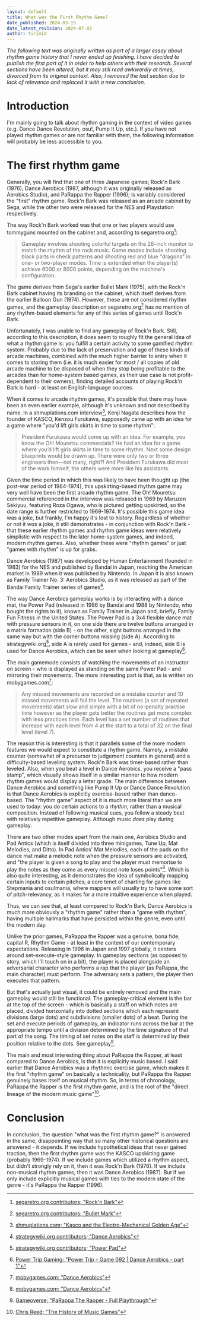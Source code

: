 ```yaml
---
layout: default
title: What was the First Rhythm Game?
date_published: 2024-03-15
date_latest_revision: 2024-07-03
author: tirimid
---
```


*The following text was originally written as part of a larger essay about
rhythm game history that I never ended up finishing. I have decided to publish
the first part of it in order to help others with their research. Several
sections have been altered, but it may still read awkwardly at times, divorced
from its original context. Also, I removed the last section due to lack of
relevance and replaced it with a new conclusion.*

# Introduction

I'm mainly going to talk about rhythm gaming in the context of video games (e.g.
Dance Dance Revolution, osu!, Pump It Up, etc.). If you have not played rhythm
games or are not familiar with them, the following information will probably be
less accessible to you.

# The first rhythm game

Generally, you will find that one of three Japanese games; Rock'n Bark (1976),
Dance Aerobics (1987, although it was originally released as Aerobics Studio),
and PaRappa the Rapper (1996); is variably considered the "first" rhythm game.
Rock'n Bark was released as an arcade cabinet by Sega, while the other two were
released for the NES and Playstation respectively.

The way Rock'n Bark worked was that one or two players would use tommyguns
mounted on the cabinet and, according to segaretro.org[^1]:

[^1]: [segaretro.org contributors; "Rock'n Bark"](https://segaretro.org/index.php?title=Rock%27n_Bark&oldid=914855)

> Gameplay involves shooting colorful targets on the 26-inch monitor to match
  the rhythm of the rock music. Game modes include shooting black parts in check
  patterns and shooting red and blue "dragons" in one- or two-player modes. Time
  is extended when the player(s) achieve 6000 or 8000 points, depending on the
  machine's configuration.

The game derives from Sega's earlier Bullet Mark (1975), with the Rock'n Bark
cabinet having its branding on the cabinet, which itself derives from the
earlier Balloon Gun (1974). However, these are not considered rhythm games, and
the gameplay description on segaretro.org[^2] has no mention of any rhythm-based
elements for any of this series of games until Rock'n Bark.

[^2]: [segaretro.org contributors; "Bullet Mark"](https://segaretro.org/index.php?title=Bullet_Mark&oldid=940800)

Unfortunately, I was unable to find any gameplay of Rock'n Bark. Still,
according to this description, it does seem to roughly fit the general idea of
what a rhythm game is: you fulfill a certain activity to some gamified rhythm
system. Probably due to the lack of preservation and age of these kinds of
arcade machines, combined with the much higher barrier to entry when it comes to
storing them (i.e. it is much easier for most / all copies of old arcade machine
to be disposed of when they stop being profitable to the arcades than for
home-system based games, as their use case is not profit-dependent to their
owners), finding detailed accounts of playing Rock'n Bark is hard - at least on
English-language sources.

When it comes to arcade rhythm games, it's possible that there may have been an
even earlier example, although it's unknown and not described by name. In a
shmuplations.com interview[^3], Kenji Nagata describes how the founder of KASCO,
Kenzou Furukawa, supposedly came up with an idea for a game where "you'd lift
girls skirts in time to some rhythm":

[^3]: [shmuplations.com; "Kasco and the Electro-Mechanical Golden Age"](https://shmuplations.com/kasco)

> President Furukawa would come up with an idea. For example, you know the Oh!
  Mouretsu commercials? He had an idea for a game where you’d lift girls skirts
  in time to some rhythm. Next some design blueprints would be drawn up. There
  were only two or three engineers then—not many, right?! And President Furukawa
  did most of the work himself, the others were more like his assistants.

Given the time period in which this was likely to have been thought up (the
post-war period of 1964-1974), this upskirting-based rhythm game may very well
have been the first arcade rhythm game. The Oh! Mouretsu commercial referenced
in the interview was released in 1969 by Maruzen Sekiyuu, featuring Roza Ogawa,
who is pictured getting upskirted, so the date range is further restricted to
1969-1974. It's possible this game idea was a joke, but frankly, I'm happy it's
lost to history. Regardless of whether or not it *was* a joke, it still
demonstrates - in conjunction with Rock'n Bark - that these earlier rhythm games
and rhythm game ideas were relatively simplistic with respect to the later
home-system games, and indeed, modern rhythm games. Also, whether these were
"rhythm games" or just "games with rhythm" is up for grabs.

Dance Aerobics (1987) was developed by Human Entertainment (founded in 1983) for
the NES and published by Bandai in Japan, reaching the American market in 1989
when it was published by Nintendo. In Japan it is also known as Family Trainer
No. 3: Aerobics Studio, as it was released as part of the Bandai Family Trainer
series of games[^4].

[^4]: [strategywiki.org contributors; "Dance Aerobics"](https://strategywiki.org/w/index.php?title=Dance_Aerobics&oldid=969200)

The way Dance Aerobics gameplay works is by interacting with a dance mat, the
Power Pad (released in 1986 by Bandai and 1988 by Nintendo, who bought the
rights to it), known as Family Trainer in Japan and, briefly, Family Fun Fitness
in the United States. The Power Pad is a 3x4 flexible dance mat with pressure
sensors in it, on one side there are twelve buttons arranged in a matrix
formation (side B) - on the other, eight buttons arranged in the same way but
with the corner buttons missing (side A). According to strategywiki.org[^5],
side A is rarely used for games - and, indeed, side B is used for Dance
Aerobics, which can be seen when looking at gameplay[^6].

[^5]: [strategywiki.org contributors; "Power Pad"](https://strategywiki.org/w/index.php?title=Category:Power_Pad&oldid=925921)
[^6]: [Power Trip Gaming; "Power Trip - Game 092 \| Dance Aerobics - part 1"](https://www.youtube.com/watch?v=N3iYclDUr0U)

The main gamemode consists of watching the movements of an instructor on
screen - who is displayed as standing on the same Power Pad - and mirroring
their movements. The more interesting part is that, as is written on
mobygames.com[^7]:

[^7]: [mobygames.com; "Dance Aerobics"](https://www.mobygames.com/game/32684/dance-aerobics/)

> Any missed movements are recorded on a mistake counter and 10 missed movements
  will fail the level. The routines (a set of repeated movements) start slow and
  simple with a bit of no-penalty practise time however as the player gets
  better the routines get more complex with less practices time. Each level has
  a set number of routines that increase with each level from 4 at the start to
  a total of 32 on the final level (level 7).

The reason this is interesting is that it parallels some of the more modern
features we would expect to constitute a rhythm game. Namely, a mistake counter
(somewhat of a precursor to judgement counters in general) and a
difficulty-based leveling system. Rock'n Bark was timer-based rather than
leveled. Also, when you beat a level in Dance Aerobics, you receive a "pass
stamp", which visually shows itself in a similar manner to how modern rhythm
games would display a letter grade. The main difference between Dance Aerobics
and something like Pump It Up or Dance Dance Revolution is that Dance Aerobics
is explicitly exercise-based rather than dance-based. The "rhythm game" aspect
of it is much more literal than we are used to today: you do certain actions to
a *rhythm*, rather than a musical composition. Instead of following musical
cues, you follow a steady beat with relatively repetitive gameplay. Although
music *does* play during gameplay.

There are two other modes apart from the main one, Aerobics Studio and Pad
Antics (which is itself divided into three minigames, Tune Up, Mat Melodies, and
Ditto). In Pad Antics' Mat Melodies, each of the pads on the dance mat make a
melodic note when the pressure sensors are activated, and "the player is given a
song to play and the player must memorise to play the notes as they come as
every missed note loses points"[^7]. Which is also quite interesting, as it
demonstrates the idea of symbolically mapping certain inputs to certain pitches;
a core tenet of charting for games like Stepmania and osu!mania, where mappers
will usually try to have some sort of pitch-relevancy, as it makes for a more
intuitive experience when played.

Thus, we can see that, at least compared to Rock'n Bark, Dance Aerobics is much
more obviously a "rhythm game" rather than a "game with rhythm", having multiple
hallmarks that have persisted within the genre, even until the modern day.

Unlike the prior games, PaRappa the Rapper was a genuine, bona fide, capital R,
Rhythm Game - at least in the context of our contemporary expectations.
Releasing in 1996 in Japan and 1997 globally, it centers around
set-execute-style gameplay. In gameplay sections (as opposed to story, which
I'll touch on in a bit), the player is placed alongside an adversarial character
who performs a rap that the player (as PaRappa, the main character) must
perform. The adversary sets a pattern, the player then executes that pattern.

But that's actually just visual, it could be entirely removed and the main
gameplay would still be functional. The gameplay-critical element is the bar at
the top of the screen - which is basically a staff on which notes are placed,
divided horizontally into dotted sections which each represent divisions (large
dots) and subdivisions (smaller dots) of a beat. During the set and execute
periods of gameplay, an indicator runs across the bar at the appropriate tempo
until a division determined by the time signature of that part of the song. The
timing of set notes on the staff is determined by their position relative to the
dots. See gameplay[^8].

[^8]: [Gameoverse; "PaRappa The Rapper - Full Playthrough"](https://www.youtube.com/watch?v=y3SI4Grases)

The main and most interesting thing about PaRappa the Rapper, at least compared
to Dance Aerobics, is that it is explicitly music based. I said earlier that
Dance Aerobics was a rhythmic exercise game, which makes it the first "rhythm
game" on basically a technicality, but PaRappa the Rapper genuinely bases itself
on musical rhythm. So, in terms of chronology, PaRappa the Rapper is the first
rhythm game, and is the root of the "direct lineage of the modern music
game"[^9].

[^9]: [Chris Reed; "The History of Music Games"](https://web.archive.org/web/20180531220623/https://www.ign.com/articles/2014/10/21/the-history-of-music-games)

# Conclusion

In conclusion, the question "what was the first rhythm game?" is answered in the
same, disappointing way that so many other historical questions are answered -
it depends. If we include hypothetical ideas that never gained traction, then
the first rhythm game was the KASCO upskirting game (probably 1969-1974). If we
include games which utilized a rhythm aspect, but didn't strongly rely on it,
then it was Rock'n Bark (1976). If we include non-musical rhythm games, then it
was Dance Aerobics (1987). But if we only include explicitly musical games with
ties to the modern state of the genre - it's PaRappa the Rapper (1996).
